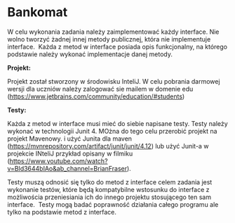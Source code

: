 # Bankomat
W celu wykonania zadania należy zaimplementować każdy interface. Nie wolno tworzyć żadnej innej metody publicznej, która nie implementuje interface. 
Każda z metod w interface posiada opis funkcjonalny, na którego podstawie należy wykonać implementacje danej metody. 


**Projekt:**

Projekt został stworzony w środowisku InteliJ. W celu pobrania darmowej wersji dla uczniów należy zalogować sie mailem w domenie edu (https://www.jetbrains.com/community/education/#students)


**Testy:**

Każda z metod w interface musi mieć do siebie napisane testy. Testy należy wykonać w technologii Junit 4. MOżna do tego celu przerobić projekt na projekt Mavenowy. i użyć Junita dla maven (https://mvnrepository.com/artifact/junit/junit/4.12) lub użyć Junit-a w projekcie INteliJ przykład opisany w filmiku  (https://www.youtube.com/watch?v=Bld3644bIAo&ab_channel=BrianFraser).


Testy muszą odnosić się tylko do metod z interface celem zadania jest wykonanie testów, które będą kompatybilne wstosunku do interface z możliwościa przeniesiania ich do innego projektu stosującego ten sam interface. 
Testy mogą badać poprawność działania całego programu ale tylko na podstawie metod z interface. 
